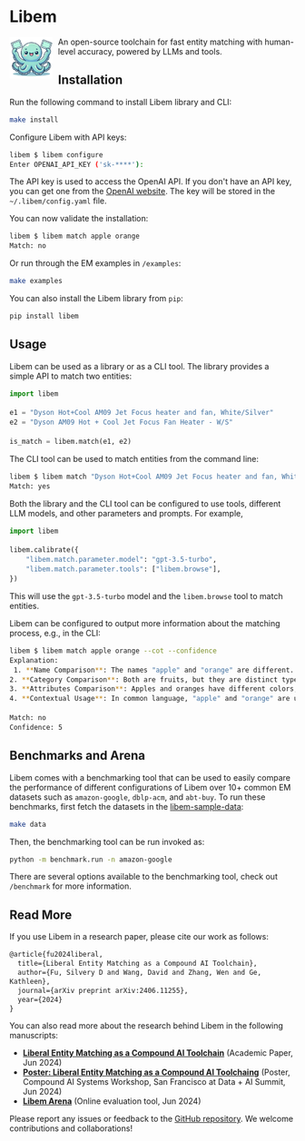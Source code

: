 # Libem

<img src="./docs/libby.png" alt="libem" style="float: left; margin-right: 10px; width: 15%;" />

An open-source toolchain for fast entity matching with human-level accuracy, powered by LLMs and tools.

## Installation

Run the following command to install Libem library and CLI:

```bash
make install
```

Configure Libem with API keys:

```bash
libem $ libem configure
Enter OPENAI_API_KEY ('sk-****'):
```
The API key is used to access the OpenAI API. If you don't have an API key, you can get one from the [OpenAI website](https://platform.openai.com/). The key will be stored in the `~/.libem/config.yaml` file.

You can now validate the installation:

```bash
libem $ libem match apple orange
Match: no
```

Or run through the EM examples in `/examples`:
```bash
make examples
```

You can also install the Libem library from `pip`:

```bash
pip install libem
```

## Usage

Libem can be used as a library or as a CLI tool. The library provides a simple API to match two entities:

```python
import libem

e1 = "Dyson Hot+Cool AM09 Jet Focus heater and fan, White/Silver"
e2 = "Dyson AM09 Hot + Cool Jet Focus Fan Heater - W/S"

is_match = libem.match(e1, e2)
```

The CLI tool can be used to match entities from the command line:

```bash
libem $ libem match "Dyson Hot+Cool AM09 Jet Focus heater and fan, White/Silver" "Dyson AM09 Hot + Cool Jet Focus Fan Heater - W/S"
Match: yes
```

Both the library and the CLI tool can be configured to use tools, different LLM models, and other parameters and prompts. For example,

```python
import libem

libem.calibrate({
    "libem.match.parameter.model": "gpt-3.5-turbo",
    "libem.match.parameter.tools": ["libem.browse"],
})
```

This will use the `gpt-3.5-turbo` model and the `libem.browse` tool to match entities.

Libem can be configured to output more information about the matching process, e.g., in the CLI:

```bash 
libem $ libem match apple orange --cot --confidence
Explanation:
 1. **Name Comparison**: The names "apple" and "orange" are different.
2. **Category Comparison**: Both are fruits, but they are distinct types of fruits.
3. **Attributes Comparison**: Apples and oranges have different colors, tastes, and nutritional profiles.
4. **Contextual Usage**: In common language, "apple" and "orange" are used to refer to different fruits.

Match: no
Confidence: 5
```

## Benchmarks and Arena

Libem comes with a benchmarking tool that can be used to easily compare the performance of different configurations of Libem over 10+ common EM datasets such as `amazon-google`, `dblp-acm`, and `abt-buy`. To run these benchmarks, first fetch the datasets in the [libem-sample-data](https://github.com/abcsys/libem-sample-data):

```bash
make data
```

Then, the benchmarking tool can be run invoked as:

```bash
python -m benchmark.run -n amazon-google
```

There are several options available to the benchmarking tool, check out `/benchmark` for more information.

## Read More

If you use Libem in a research paper, please cite our work as follows:

```
@article{fu2024liberal,
  title={Liberal Entity Matching as a Compound AI Toolchain},
  author={Fu, Silvery D and Wang, David and Zhang, Wen and Ge, Kathleen},
  journal={arXiv preprint arXiv:2406.11255},
  year={2024}
}
```

You can also read more about the research behind Libem in the following manuscripts:

* [**Liberal Entity Matching as a Compound AI Toolchain**](https://arxiv.org/abs/2406.11255) (Academic Paper, Jun 2024) 
* [**Poster: Liberal Entity Matching as a Compound AI Toolchaing**](https://github.com/abcsys/public/blob/main/data-ai-summit-24/libem-poster.pdf) (Poster, Compound AI Systems Workshop, San Francisco at Data + AI Summit, Jun 2024) 
* [**Libem Arena**](http://arena.libem.org/) (Online evaluation tool, Jun 2024)

Please report any issues or feedback to the [GitHub repository](libem.org). We welcome contributions and collaborations!